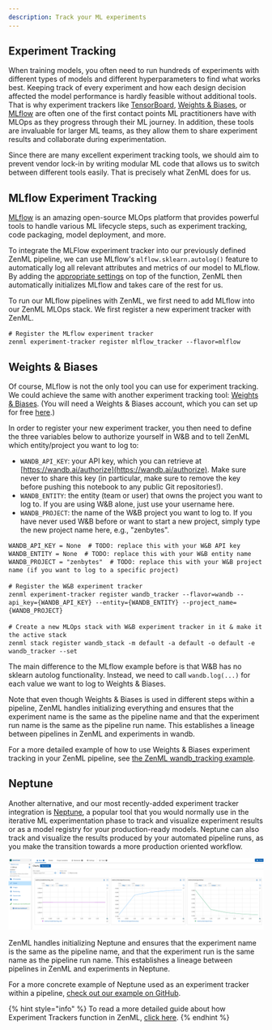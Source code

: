 ```yaml
---
description: Track your ML experiments
---
```


## Experiment Tracking

When training models, you often need to run hundreds of experiments with
different types of models and different hyperparameters to find what works best.
Keeping track of every experiment and how each design decision affected the
model performance is hardly feasible without additional tools. That is why
experiment trackers like [TensorBoard](https://www.tensorflow.org/tensorboard/),
[Weights & Biases](https://wandb.com/), or [MLflow](https://mlflow.org/) are
often one of the first contact points ML practitioners have with MLOps as they
progress through their ML journey. In addition, these tools are invaluable for
larger ML teams, as they allow them to share experiment results and collaborate
during experimentation.

Since there are many excellent experiment tracking tools, we should aim to prevent vendor lock-in by writing modular ML code that allows us to switch between different tools easily. That is precisely what ZenML does for us.

## MLflow Experiment Tracking

[MLflow](https://mlflow.org/) is an amazing open-source MLOps platform that provides powerful tools to handle various ML lifecycle steps, such as experiment tracking, code packaging, model deployment, and more.

To integrate the MLFlow experiment tracker into our previously defined ZenML
pipeline, we can use MLflow's `mlflow.sklearn.autolog()` feature to automatically log all relevant attributes and metrics of our model to
MLflow. By adding the [appropriate settings](../../component-gallery/experiment-trackers/mlflow.md) on top of the function, ZenML then
automatically initializes MLflow and takes care of the rest for us.

To run our MLflow pipelines with ZenML, we first need to add MLflow
into our ZenML MLOps stack. We first register a new experiment tracker with
ZenML.

```shell
# Register the MLflow experiment tracker
zenml experiment-tracker register mlflow_tracker --flavor=mlflow
```

## Weights & Biases

Of course, MLflow is not the only tool you can use for experiment tracking. We
could achieve the same with another experiment tracking tool: [Weights &
Biases](https://wandb.ai/). (You will need a Weights & Biases account, which
you can set up for free [here](https://wandb.ai/login?signup=true).)

In order to register your new experiment tracker, you then need to define the
three variables below to authorize yourself in W&B and to tell ZenML which
entity/project you want to log to:

- `WANDB_API_KEY`: your API key, which you can retrieve at [https://wandb.ai/authorize](https://wandb.ai/authorize). Make sure never to share this key (in particular, make sure to remove the key before pushing this notebook to any public Git repositories!).
- `WANDB_ENTITY`: the entity (team or user) that owns the project you want to log to. If you are using W&B alone, just use your username here.
- `WANDB_PROJECT`: the name of the W&B project you want to log to. If you have never used W&B before or want to start a new project, simply type the new project name here, e.g., "zenbytes".

```shell
WANDB_API_KEY = None  # TODO: replace this with your W&B API key
WANDB_ENTITY = None  # TODO: replace this with your W&B entity name
WANDB_PROJECT = "zenbytes"  # TODO: replace this with your W&B project name (if you want to log to a specific project)

# Register the W&B experiment tracker
zenml experiment-tracker register wandb_tracker --flavor=wandb --api_key={WANDB_API_KEY} --entity={WANDB_ENTITY} --project_name={WANDB_PROJECT}

# Create a new MLOps stack with W&B experiment tracker in it & make it the active stack
zenml stack register wandb_stack -m default -a default -o default -e wandb_tracker --set
```

The main difference to the MLflow example before is that W&B has no sklearn
autolog functionality. Instead, we need to call `wandb.log(...)` for each value we
want to log to Weights & Biases.

Note that even though Weights & Biases is used in different steps within a pipeline, ZenML
handles initializing everything and ensures that the experiment name is the same as
the pipeline name and that the experiment run name is the same as the pipeline
run name. This establishes a lineage between pipelines in ZenML and experiments
in wandb.

For a more detailed example of how to use Weights & Biases experiment tracking
in your ZenML pipeline, see [the ZenML wandb_tracking
example](https://github.com/zenml-io/zenml/tree/main/examples/wandb_tracking).

## Neptune

Another alternative, and our most recently-added experiment tracker integration
is [Neptune](https://neptune.ai/product/experiment-tracking), a popular tool
that you would normally use in the iterative ML experimentation phase to track
and visualize experiment results or as a model registry for your
production-ready models. Neptune can also track and visualize the results
produced by your automated pipeline runs, as you make the transition towards a
more production oriented workflow.

![Neptune experiment tracker](../../../book/assets/neptune/neptune_charts.png)

ZenML handles initializing Neptune and ensures that the experiment name is the
same as the pipeline name, and that the experiment run is the same name as the
pipeline run name. This establishes a lineage between pipelines in ZenML and
experiments in Neptune.

For a more concrete example of Neptune used as an experiment tracker within a
pipeline, [check out our example on
GitHub](https://github.com/zenml-io/zenml/tree/main/examples/neptune_tracking).

{% hint style="info" %} To read a more detailed guide about how Experiment
Trackers function in ZenML, [click
here](../../../book/learning/component-gallery/experiment-trackers/experiment-trackers.md). {%
endhint %}
